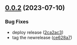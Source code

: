 ## [0.0.2](https://github.com/IBM/watsonxdata-node-sdk/compare/v0.0.1...v0.0.2) (2023-07-10)


### Bug Fixes

* deploy release ([2ca2ac3](https://github.com/IBM/watsonxdata-node-sdk/commit/2ca2ac3543d8105a942e493e747aaa1490e1e977))
* tag the newrelease ([ce628a7](https://github.com/IBM/watsonxdata-node-sdk/commit/ce628a7c1bb0c6899e77b696284c549e2328bb12))
